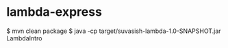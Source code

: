 # lambda-express
$ mvn clean package
$ java -cp target/suvasish-lambda-1.0-SNAPSHOT.jar LambdaIntro



